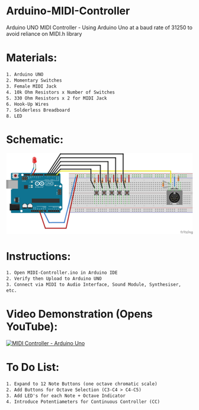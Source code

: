 # Arduino-MIDI-Controller

Arduino UNO MIDI Controller - Using Arduino Uno at a baud rate of 31250 to avoid reliance on MIDI.h library

# Materials:
```
1. Arduino UNO
2. Momentary Switches
3. Female MIDI Jack
4. 10k Ohm Resistors x Number of Switches
5. 330 Ohm Resistors x 2 for MIDI Jack
6. Hook-Up Wires
7. Solderless Breadboard
8. LED
```
# Schematic:

![Schematic](/Resources/schematic.png)

# Instructions:
```
1. Open MIDI-Controller.ino in Arduino IDE
2. Verify then Upload to Arduino UNO
3. Connect via MIDI to Audio Interface, Sound Module, Synthesiser, etc.
```

# Video Demonstration (Opens YouTube):

[![MIDI Controller - Arduino Uno](http://img.youtube.com/vi/mDlEyWYO4mU/0.jpg)](https://www.youtube.com/watch?v=mDlEyWYO4mU)

# To Do List:
``` 
1. Expand to 12 Note Buttons (one octave chromatic scale)
2. Add Buttons for Octave Selection (C3-C4 > C4-C5)
3. Add LED's for each Note + Octave Indicator
4. Introduce Potentiameters for Continuous Controller (CC) 
```
